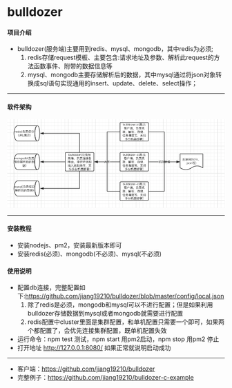 # bulldozer

#### 项目介绍
* bulldozer(服务端)主要用到redis、mysql、mongodb，其中redis为必须;
   1. redis存储request模板、主要包含:请求地址及参数、解析此request的方法函数事件、附带的数据信息等
   2. mysql、mongodb主要存储解析后的数据，其中mysql通过将json对象转换成sql语句实现通用的insert、update、delete、select操作；
****
#### 软件架构
![avatar](https://github.com/jiang19210/data/blob/master/bulldozer.png?raw=true)
****
#### 安装教程
* 安装nodejs、pm2，安装最新版本即可
* 安装redis(必须)、mongodb(不必须)、mysql(不必须)

#### 使用说明

* 配置db连接，完整配置如下:https://github.com/jiang19210/bulldozer/blob/master/config/local.json  
    1. 除了redis是必须，mongodb和mysql可以不进行配置；但是如果利用bulldozer存储数据到mysql或者mongodb就需要进行配置  
    2. redis配置中cluster里面是集群配置，和单机配置只需要一个即可，如果两个都配置了，会优先连接集群配置，既单机配置失效
* 运行命令：npm test 测试，npm start 用pm2启动，npm stop 用pm2 停止
* 打开地址 http://127.0.0.1:8080/ 如果正常就说明启动成功

****
* 客户端：https://github.com/jiang19210/bulldozer
* 完整例子：https://github.com/jiang19210/bulldozer-c-example